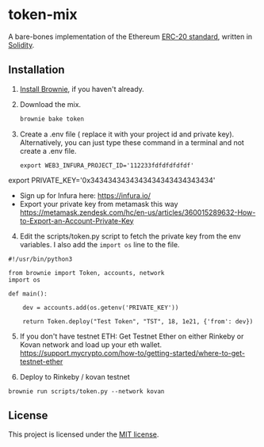 # token-mix

A bare-bones implementation of the Ethereum [ERC-20 standard](https://eips.ethereum.org/EIPS/eip-20), written in [Solidity](https://github.com/ethereum/solidity).


## Installation

1. [Install Brownie](https://eth-brownie.readthedocs.io/en/stable/install.html), if you haven't already.

2. Download the mix.

    ```bash
    brownie bake token
    ```

3. Create a .env file ( replace it with your project id and private key). Alternatively, you can just type these command in a terminal and not create a .env file. 
    ```
    export WEB3_INFURA_PROJECT_ID='112233fdfdfdfdfdf'
export PRIVATE_KEY='0x3434343434343434343434343434'


- Sign up for Infura here: https://infura.io/
- Export your private key from metamask this way https://metamask.zendesk.com/hc/en-us/articles/360015289632-How-to-Export-an-Account-Private-Key



4. Edit the scripts/token.py script to fetch the private key from the env variables. I also add the `import os` line to the file.
```
#!/usr/bin/python3

from brownie import Token, accounts, network 
import os 

def main():
    
    dev = accounts.add(os.getenv('PRIVATE_KEY'))

    return Token.deploy("Test Token", "TST", 18, 1e21, {'from': dev})
```



5) If you don't have testnet ETH: Get Testnet Ether on either Rinkeby or Kovan network and load up your eth wallet. 
https://support.mycrypto.com/how-to/getting-started/where-to-get-testnet-ether


6) Deploy to Rinkeby / kovan testnet
 ```
brownie run scripts/token.py --network kovan  
```



## License

This project is licensed under the [MIT license](LICENSE).
